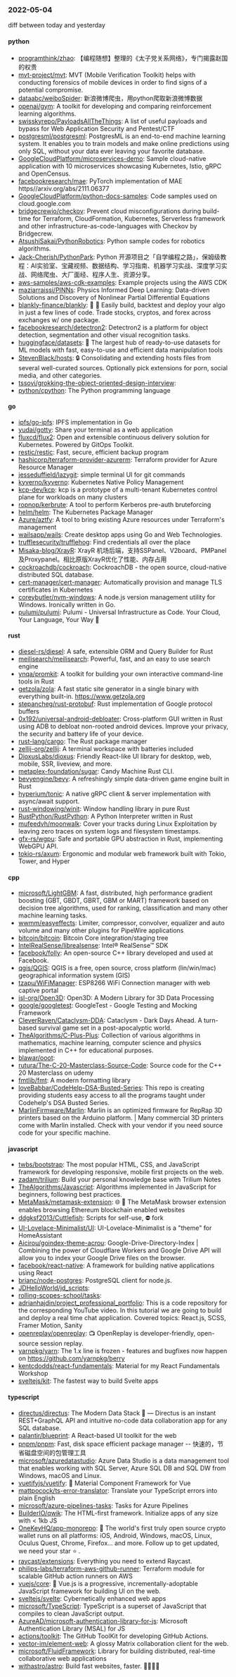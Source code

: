 ### 2022-05-04
diff between today and yesterday

#### python
* [programthink/zhao](https://github.com/programthink/zhao): 【编程随想】整理的《太子党关系网络》，专门揭露赵国的权贵
* [mvt-project/mvt](https://github.com/mvt-project/mvt): MVT (Mobile Verification Toolkit) helps with conducting forensics of mobile devices in order to find signs of a potential compromise.
* [dataabc/weiboSpider](https://github.com/dataabc/weiboSpider): 新浪微博爬虫，用python爬取新浪微博数据
* [openai/gym](https://github.com/openai/gym): A toolkit for developing and comparing reinforcement learning algorithms.
* [swisskyrepo/PayloadsAllTheThings](https://github.com/swisskyrepo/PayloadsAllTheThings): A list of useful payloads and bypass for Web Application Security and Pentest/CTF
* [postgresml/postgresml](https://github.com/postgresml/postgresml): PostgresML is an end-to-end machine learning system. It enables you to train models and make online predictions using only SQL, without your data ever leaving your favorite database.
* [GoogleCloudPlatform/microservices-demo](https://github.com/GoogleCloudPlatform/microservices-demo): Sample cloud-native application with 10 microservices showcasing Kubernetes, Istio, gRPC and OpenCensus.
* [facebookresearch/mae](https://github.com/facebookresearch/mae): PyTorch implementation of MAE https//arxiv.org/abs/2111.06377
* [GoogleCloudPlatform/python-docs-samples](https://github.com/GoogleCloudPlatform/python-docs-samples): Code samples used on cloud.google.com
* [bridgecrewio/checkov](https://github.com/bridgecrewio/checkov): Prevent cloud misconfigurations during build-time for Terraform, CloudFormation, Kubernetes, Serverless framework and other infrastructure-as-code-languages with Checkov by Bridgecrew.
* [AtsushiSakai/PythonRobotics](https://github.com/AtsushiSakai/PythonRobotics): Python sample codes for robotics algorithms.
* [Jack-Cherish/PythonPark](https://github.com/Jack-Cherish/PythonPark): Python 开源项目之「自学编程之路」，保姆级教程：AI实验室、宝藏视频、数据结构、学习指南、机器学习实战、深度学习实战、网络爬虫、大厂面经、程序人生、资源分享。
* [aws-samples/aws-cdk-examples](https://github.com/aws-samples/aws-cdk-examples): Example projects using the AWS CDK
* [maziarraissi/PINNs](https://github.com/maziarraissi/PINNs): Physics Informed Deep Learning: Data-driven Solutions and Discovery of Nonlinear Partial Differential Equations
* [blankly-finance/blankly](https://github.com/blankly-finance/blankly): 🚀 💸 Easily build, backtest and deploy your algo in just a few lines of code. Trade stocks, cryptos, and forex across exchanges w/ one package.
* [facebookresearch/detectron2](https://github.com/facebookresearch/detectron2): Detectron2 is a platform for object detection, segmentation and other visual recognition tasks.
* [huggingface/datasets](https://github.com/huggingface/datasets): 🤗 The largest hub of ready-to-use datasets for ML models with fast, easy-to-use and efficient data manipulation tools
* [StevenBlack/hosts](https://github.com/StevenBlack/hosts): 🔒 Consolidating and extending hosts files from several well-curated sources. Optionally pick extensions for porn, social media, and other categories.
* [tssovi/grokking-the-object-oriented-design-interview](https://github.com/tssovi/grokking-the-object-oriented-design-interview): 
* [python/cpython](https://github.com/python/cpython): The Python programming language

#### go
* [ipfs/go-ipfs](https://github.com/ipfs/go-ipfs): IPFS implementation in Go
* [yudai/gotty](https://github.com/yudai/gotty): Share your terminal as a web application
* [fluxcd/flux2](https://github.com/fluxcd/flux2): Open and extensible continuous delivery solution for Kubernetes. Powered by GitOps Toolkit.
* [restic/restic](https://github.com/restic/restic): Fast, secure, efficient backup program
* [hashicorp/terraform-provider-azurerm](https://github.com/hashicorp/terraform-provider-azurerm): Terraform provider for Azure Resource Manager
* [jesseduffield/lazygit](https://github.com/jesseduffield/lazygit): simple terminal UI for git commands
* [kyverno/kyverno](https://github.com/kyverno/kyverno): Kubernetes Native Policy Management
* [kcp-dev/kcp](https://github.com/kcp-dev/kcp): kcp is a prototype of a multi-tenant Kubernetes control plane for workloads on many clusters
* [ropnop/kerbrute](https://github.com/ropnop/kerbrute): A tool to perform Kerberos pre-auth bruteforcing
* [helm/helm](https://github.com/helm/helm): The Kubernetes Package Manager
* [Azure/aztfy](https://github.com/Azure/aztfy): A tool to bring existing Azure resources under Terraform's management
* [wailsapp/wails](https://github.com/wailsapp/wails): Create desktop apps using Go and Web Technologies.
* [trufflesecurity/trufflehog](https://github.com/trufflesecurity/trufflehog): Find credentials all over the place
* [Misaka-blog/XrayR](https://github.com/Misaka-blog/XrayR): XrayR 机场后端，支持SSPanel、V2board、PMPanel及Proxypanel。相比原版XrayR优化了性能、内存占用
* [cockroachdb/cockroach](https://github.com/cockroachdb/cockroach): CockroachDB - the open source, cloud-native distributed SQL database.
* [cert-manager/cert-manager](https://github.com/cert-manager/cert-manager): Automatically provision and manage TLS certificates in Kubernetes
* [coreybutler/nvm-windows](https://github.com/coreybutler/nvm-windows): A node.js version management utility for Windows. Ironically written in Go.
* [pulumi/pulumi](https://github.com/pulumi/pulumi): Pulumi - Universal Infrastructure as Code. Your Cloud, Your Language, Your Way 🚀

#### rust
* [diesel-rs/diesel](https://github.com/diesel-rs/diesel): A safe, extensible ORM and Query Builder for Rust
* [meilisearch/meilisearch](https://github.com/meilisearch/meilisearch): Powerful, fast, and an easy to use search engine
* [ynqa/promkit](https://github.com/ynqa/promkit): A toolkit for building your own interactive command-line tools in Rust
* [getzola/zola](https://github.com/getzola/zola): A fast static site generator in a single binary with everything built-in. https://www.getzola.org
* [stepancheg/rust-protobuf](https://github.com/stepancheg/rust-protobuf): Rust implementation of Google protocol buffers
* [0x192/universal-android-debloater](https://github.com/0x192/universal-android-debloater): Cross-platform GUI written in Rust using ADB to debloat non-rooted android devices. Improve your privacy, the security and battery life of your device.
* [rust-lang/cargo](https://github.com/rust-lang/cargo): The Rust package manager
* [zellij-org/zellij](https://github.com/zellij-org/zellij): A terminal workspace with batteries included
* [DioxusLabs/dioxus](https://github.com/DioxusLabs/dioxus): Friendly React-like UI library for desktop, web, mobile, SSR, liveview, and more.
* [metaplex-foundation/sugar](https://github.com/metaplex-foundation/sugar): Candy Machine Rust CLI.
* [bevyengine/bevy](https://github.com/bevyengine/bevy): A refreshingly simple data-driven game engine built in Rust
* [hyperium/tonic](https://github.com/hyperium/tonic): A native gRPC client & server implementation with async/await support.
* [rust-windowing/winit](https://github.com/rust-windowing/winit): Window handling library in pure Rust
* [RustPython/RustPython](https://github.com/RustPython/RustPython): A Python Interpreter written in Rust
* [mufeedvh/moonwalk](https://github.com/mufeedvh/moonwalk): Cover your tracks during Linux Exploitation by leaving zero traces on system logs and filesystem timestamps.
* [gfx-rs/wgpu](https://github.com/gfx-rs/wgpu): Safe and portable GPU abstraction in Rust, implementing WebGPU API.
* [tokio-rs/axum](https://github.com/tokio-rs/axum): Ergonomic and modular web framework built with Tokio, Tower, and Hyper

#### cpp
* [microsoft/LightGBM](https://github.com/microsoft/LightGBM): A fast, distributed, high performance gradient boosting (GBT, GBDT, GBRT, GBM or MART) framework based on decision tree algorithms, used for ranking, classification and many other machine learning tasks.
* [wwmm/easyeffects](https://github.com/wwmm/easyeffects): Limiter, compressor, convolver, equalizer and auto volume and many other plugins for PipeWire applications
* [bitcoin/bitcoin](https://github.com/bitcoin/bitcoin): Bitcoin Core integration/staging tree
* [IntelRealSense/librealsense](https://github.com/IntelRealSense/librealsense): Intel® RealSense™ SDK
* [facebook/folly](https://github.com/facebook/folly): An open-source C++ library developed and used at Facebook.
* [qgis/QGIS](https://github.com/qgis/QGIS): QGIS is a free, open source, cross platform (lin/win/mac) geographical information system (GIS)
* [tzapu/WiFiManager](https://github.com/tzapu/WiFiManager): ESP8266 WiFi Connection manager with web captive portal
* [isl-org/Open3D](https://github.com/isl-org/Open3D): Open3D: A Modern Library for 3D Data Processing
* [google/googletest](https://github.com/google/googletest): GoogleTest - Google Testing and Mocking Framework
* [CleverRaven/Cataclysm-DDA](https://github.com/CleverRaven/Cataclysm-DDA): Cataclysm - Dark Days Ahead. A turn-based survival game set in a post-apocalyptic world.
* [TheAlgorithms/C-Plus-Plus](https://github.com/TheAlgorithms/C-Plus-Plus): Collection of various algorithms in mathematics, machine learning, computer science and physics implemented in C++ for educational purposes.
* [blawar/ooot](https://github.com/blawar/ooot): 
* [rutura/The-C-20-Masterclass-Source-Code](https://github.com/rutura/The-C-20-Masterclass-Source-Code): Source code for the C++ 20 Masterclass on udemy
* [fmtlib/fmt](https://github.com/fmtlib/fmt): A modern formatting library
* [loveBabbar/CodeHelp-DSA-Busted-Series](https://github.com/loveBabbar/CodeHelp-DSA-Busted-Series): This repo is creating providing students easy access to all the programs taught under Codehelp's DSA Busted Series.
* [MarlinFirmware/Marlin](https://github.com/MarlinFirmware/Marlin): Marlin is an optimized firmware for RepRap 3D printers based on the Arduino platform. | Many commercial 3D printers come with Marlin installed. Check with your vendor if you need source code for your specific machine.

#### javascript
* [twbs/bootstrap](https://github.com/twbs/bootstrap): The most popular HTML, CSS, and JavaScript framework for developing responsive, mobile first projects on the web.
* [zadam/trilium](https://github.com/zadam/trilium): Build your personal knowledge base with Trilium Notes
* [TheAlgorithms/Javascript](https://github.com/TheAlgorithms/Javascript): Algorithms implemented in JavaScript for beginners, following best practices.
* [MetaMask/metamask-extension](https://github.com/MetaMask/metamask-extension): 🌐 🔌 The MetaMask browser extension enables browsing Ethereum blockchain enabled websites
* [ddgksf2013/Cuttlefish](https://github.com/ddgksf2013/Cuttlefish): Scripts for self-use, ⛔️ fork
* [UI-Lovelace-Minimalist/UI](https://github.com/UI-Lovelace-Minimalist/UI): UI-Lovelace-Minimalist is a "theme" for HomeAssistant
* [Aicirou/goindex-theme-acrou](https://github.com/Aicirou/goindex-theme-acrou): Google-Drive-Directory-Index | Combining the power of Cloudflare Workers and Google Drive API will allow you to index your Google Drive files on the browser.
* [facebook/react-native](https://github.com/facebook/react-native): A framework for building native applications using React
* [brianc/node-postgres](https://github.com/brianc/node-postgres): PostgreSQL client for node.js.
* [JDHelloWorld/jd_scripts](https://github.com/JDHelloWorld/jd_scripts): 
* [rolling-scopes-school/tasks](https://github.com/rolling-scopes-school/tasks): 
* [adrianhajdin/project_professional_portfolio](https://github.com/adrianhajdin/project_professional_portfolio): This is a code repository for the corresponding YouTube video. In this tutorial we are going to build and deploy a real time chat application. Covered topics: React.js, SCSS, Framer Motion, Sanity
* [openreplay/openreplay](https://github.com/openreplay/openreplay): 📺 OpenReplay is developer-friendly, open-source session replay.
* [yarnpkg/yarn](https://github.com/yarnpkg/yarn): The 1.x line is frozen - features and bugfixes now happen on https://github.com/yarnpkg/berry
* [kentcdodds/react-fundamentals](https://github.com/kentcdodds/react-fundamentals): Material for my React Fundamentals Workshop
* [sveltejs/kit](https://github.com/sveltejs/kit): The fastest way to build Svelte apps

#### typescript
* [directus/directus](https://github.com/directus/directus): The Modern Data Stack 🐰 — Directus is an instant REST+GraphQL API and intuitive no-code data collaboration app for any SQL database.
* [palantir/blueprint](https://github.com/palantir/blueprint): A React-based UI toolkit for the web
* [pnpm/pnpm](https://github.com/pnpm/pnpm): Fast, disk space efficient package manager -- 快速的，节省磁盘空间的包管理工具
* [microsoft/azuredatastudio](https://github.com/microsoft/azuredatastudio): Azure Data Studio is a data management tool that enables working with SQL Server, Azure SQL DB and SQL DW from Windows, macOS and Linux.
* [vuetifyjs/vuetify](https://github.com/vuetifyjs/vuetify): 🐉 Material Component Framework for Vue
* [mattpocock/ts-error-translator](https://github.com/mattpocock/ts-error-translator): Translate your TypeScript errors into plain English
* [microsoft/azure-pipelines-tasks](https://github.com/microsoft/azure-pipelines-tasks): Tasks for Azure Pipelines
* [BuilderIO/qwik](https://github.com/BuilderIO/qwik): The HTML-first framework. Initialize apps of any size with < 1kb JS
* [OneKeyHQ/app-monorepo](https://github.com/OneKeyHQ/app-monorepo): 🔑 The world's first truly open source crypto wallet runs on all platforms: iOS, Android, Windows, macOS, Linux, Oculus Quest, Chrome, Firefox... and more. Follow up to get updated, we need your star ⭐️ .
* [raycast/extensions](https://github.com/raycast/extensions): Everything you need to extend Raycast.
* [philips-labs/terraform-aws-github-runner](https://github.com/philips-labs/terraform-aws-github-runner): Terraform module for scalable GitHub action runners on AWS
* [vuejs/core](https://github.com/vuejs/core): 🖖 Vue.js is a progressive, incrementally-adoptable JavaScript framework for building UI on the web.
* [sveltejs/svelte](https://github.com/sveltejs/svelte): Cybernetically enhanced web apps
* [microsoft/TypeScript](https://github.com/microsoft/TypeScript): TypeScript is a superset of JavaScript that compiles to clean JavaScript output.
* [AzureAD/microsoft-authentication-library-for-js](https://github.com/AzureAD/microsoft-authentication-library-for-js): Microsoft Authentication Library (MSAL) for JS
* [actions/toolkit](https://github.com/actions/toolkit): The GitHub ToolKit for developing GitHub Actions.
* [vector-im/element-web](https://github.com/vector-im/element-web): A glossy Matrix collaboration client for the web.
* [microsoft/FluidFramework](https://github.com/microsoft/FluidFramework): Library for building distributed, real-time collaborative web applications
* [withastro/astro](https://github.com/withastro/astro): Build fast websites, faster. 🚀🧑‍🚀✨
